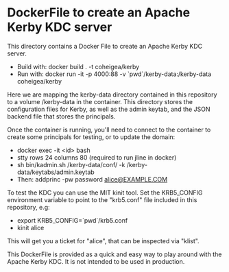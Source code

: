 # DockerFile to create an Apache Kerby KDC server

This directory contains a Docker File to create an Apache Kerby KDC server.

 * Build with: docker build . -t coheigea/kerby
 * Run with: docker run -it -p 4000:88 -v \`pwd\`/kerby-data:/kerby-data coheigea/kerby

Here we are mapping the kerby-data directory contained in this repository to
a volume /kerby-data in the container. This directory stores the configuration
files for Kerby, as well as the admin keytab, and the JSON backend file that
stores the principals.

Once the container is running, you'll need to connect to the container to
create some principals for testing, or to update the domain:

 * docker exec -it \<id\> bash
 * stty rows 24 columns 80 (required to run jline in docker)
 * sh bin/kadmin.sh /kerby-data/conf/ -k /kerby-data/keytabs/admin.keytab
 * Then: addprinc -pw password alice@EXAMPLE.COM

To test the KDC you can use the MIT kinit tool. Set the KRB5_CONFIG environment
variable to point to the "krb5.conf" file included in this repository, e.g:

 * export KRB5_CONFIG=\`pwd\`/krb5.conf
 * kinit alice 

This will get you a ticket for "alice", that can be inspected via "klist".

This DockerFile is provided as a quick and easy way to play around with the
Apache Kerby KDC. It is not intended to be used in production.

